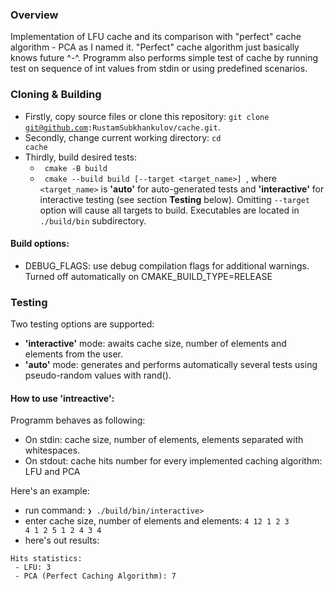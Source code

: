 ### Overview
Implementation of LFU cache and its comparison with "perfect" cache algorithm - PCA as I named it. "Perfect" cache algorithm just basically knows future ^-^. Programm also performs simple test of cache by running test on sequence of int values from stdin or using predefined scenarios. 

### Cloning & Building
 - Firstly, copy source files or clone this repository: <code>git clone git@github.com:RustamSubkhankulov/cache.git</code>.
 - Secondly, change current working directory: 
 <code>cd cache</code>
 - Thirdly, build desired tests:
   - <code> cmake -B build </code>
   - <code> cmake --build build [--target <target_name>] </code>, where <code><target_name></code> is <b>'auto'</b> for auto-generated tests and <b>'interactive'</b> for interactive testing (see section <b>Testing</b> below).
   Omitting <code>--target</code> option will cause all targets to build. 
   Executables are located in <code>./build/bin</code> subdirectory.

#### Build options:
- DEBUG_FLAGS: use debug compilation flags for additional warnings. Turned off automatically on CMAKE_BUILD_TYPE=RELEASE

### Testing
Two testing options are supported:
 - <b>'interactive'</b> mode: awaits cache size, number of elements and elements from the user.
 - <b>'auto'</b> mode: generates and performs automatically several tests using pseudo-random values with rand().

#### How to use <b>'intreactive'</b>:
Programm behaves as following:
 - On stdin: cache size, number of elements, elements separated with whitespaces.
 - On stdout: cache hits number for every implemented caching algorithm: LFU and PCA

Here's an example:
- run command: <code>❯ ./build/bin/interactive> </code>
- enter cache size, number of elements and elements: <code>4 12 1 2 3 4 1 2 5 1 2 4 3 4</code>
- here's out results:
<div><code>Hits statistics:
 - LFU: 3
 - PCA (Perfect Caching Algorithm): 7</code></div>
